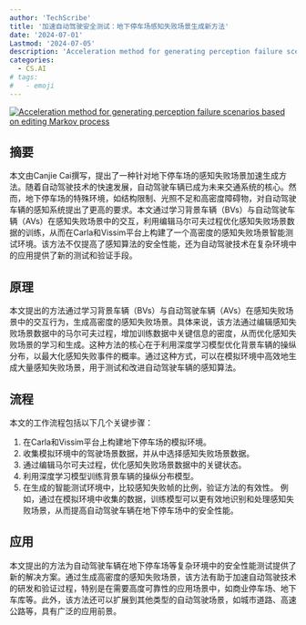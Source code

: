 ```yaml
---
author: 'TechScribe'
title: '加速自动驾驶安全测试：地下停车场感知失败场景生成新方法'
date: '2024-07-01'
Lastmod: '2024-07-05'
description: 'Acceleration method for generating perception failure scenarios based on editing Markov process'
categories:
  - CS.AI
# tags:
#   - emoji
---
```


[![Acceleration method for generating perception failure scenarios based on editing Markov process](https://arxiv-research-1301205113.cos.ap-guangzhou.myqcloud.com/images/2407.00980v1.pdf_0.jpg)](https://arxiv.org/abs/2407.00980v1)

## 摘要

本文由Canjie Cai撰写，提出了一种针对地下停车场的感知失败场景加速生成方法。随着自动驾驶技术的快速发展，自动驾驶车辆已成为未来交通系统的核心。然而，地下停车场的特殊环境，如结构限制、光照不足和高密度障碍物，对自动驾驶车辆的感知系统提出了更高的要求。本文通过学习背景车辆（BVs）与自动驾驶车辆（AVs）在感知失败场景中的交互，利用编辑马尔可夫过程优化感知失败场景数据的训练，从而在Carla和Vissim平台上构建了一个高密度的感知失败场景智能测试环境。该方法不仅提高了感知算法的安全性能，还为自动驾驶技术在复杂环境中的应用提供了新的测试和验证手段。<!--more-->

## 原理

本文提出的方法通过学习背景车辆（BVs）与自动驾驶车辆（AVs）在感知失败场景中的交互行为，生成高密度的感知失败场景。具体来说，该方法通过编辑感知失败场景数据中的马尔可夫过程，增加训练数据中关键信息的密度，从而优化感知失败场景的学习和生成。这种方法的核心在于利用深度学习模型优化背景车辆的操纵分布，以最大化感知失败事件的概率。通过这种方式，可以在模拟环境中高效地生成大量感知失败场景，用于测试和改进自动驾驶车辆的感知算法。

## 流程

本文的工作流程包括以下几个关键步骤：
1. 在Carla和Vissim平台上构建地下停车场的模拟环境。
2. 收集模拟环境中的驾驶场景数据，并从中选择感知失败场景数据。
3. 通过编辑马尔可夫过程，优化感知失败场景数据中的关键状态。
4. 利用深度学习模型训练背景车辆的操纵分布模型。
5. 在生成的智能测试环境中，比较感知失败帧的比例，验证方法的有效性。
例如，通过在模拟环境中收集的数据，训练模型可以更有效地识别和处理感知失败场景，从而提高自动驾驶车辆在地下停车场中的安全性能。

## 应用

本文提出的方法为自动驾驶车辆在地下停车场等复杂环境中的安全性能测试提供了新的解决方案。通过生成高密度的感知失败场景，该方法有助于加速自动驾驶技术的研发和验证过程，特别是在需要高度可靠性的应用场景中，如商业停车场、地下车库等。此外，该方法还可以扩展到其他类型的自动驾驶场景，如城市道路、高速公路等，具有广泛的应用前景。